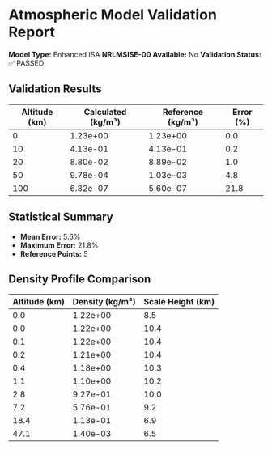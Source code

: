 # Atmospheric Model Validation Report

**Model Type:** Enhanced ISA
**NRLMSISE-00 Available:** No
**Validation Status:** ✅ PASSED

## Validation Results

| Altitude (km) | Calculated (kg/m³) | Reference (kg/m³) | Error (%) |
|---------------|-------------------|-------------------|-----------|
| 0 | 1.23e+00 | 1.23e+00 | 0.0 |
| 10 | 4.13e-01 | 4.13e-01 | 0.2 |
| 20 | 8.80e-02 | 8.89e-02 | 1.0 |
| 50 | 9.78e-04 | 1.03e-03 | 4.8 |
| 100 | 6.82e-07 | 5.60e-07 | 21.8 |

## Statistical Summary

- **Mean Error:** 5.6%
- **Maximum Error:** 21.8%
- **Reference Points:** 5

## Density Profile Comparison

| Altitude (km) | Density (kg/m³) | Scale Height (km) |
|---------------|-----------------|-------------------|
| 0.0 | 1.22e+00 | 8.5 |
| 0.0 | 1.22e+00 | 10.4 |
| 0.1 | 1.22e+00 | 10.4 |
| 0.2 | 1.21e+00 | 10.4 |
| 0.4 | 1.18e+00 | 10.3 |
| 1.1 | 1.10e+00 | 10.2 |
| 2.8 | 9.27e-01 | 10.0 |
| 7.2 | 5.76e-01 | 9.2 |
| 18.4 | 1.13e-01 | 6.9 |
| 47.1 | 1.40e-03 | 6.5 |